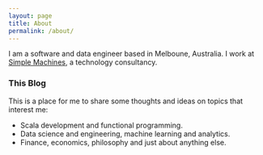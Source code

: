 ```yaml
---
layout: page
title: About
permalink: /about/
---
```


I am a software and data engineer based in Melboune, Australia. I work at [Simple Machines](http://www.simplemachines.com.au/), a technology consultancy.

### This Blog

This is a place for me to share some thoughts and ideas on topics that interest me:

* Scala development and functional programming.
* Data science and engineering, machine learning and analytics.
* Finance, economics, philosophy and just about anything else.
